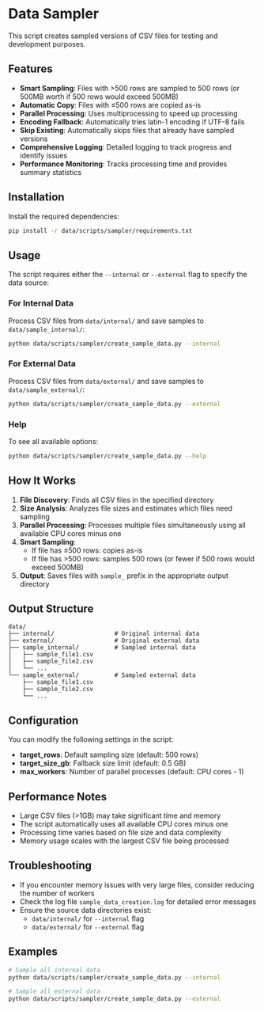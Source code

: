 # Data Sampler

This script creates sampled versions of CSV files for testing and development purposes.

## Features

- **Smart Sampling**: Files with >500 rows are sampled to 500 rows (or 500MB worth if 500 rows would exceed 500MB)
- **Automatic Copy**: Files with ≤500 rows are copied as-is
- **Parallel Processing**: Uses multiprocessing to speed up processing
- **Encoding Fallback**: Automatically tries latin-1 encoding if UTF-8 fails
- **Skip Existing**: Automatically skips files that already have sampled versions
- **Comprehensive Logging**: Detailed logging to track progress and identify issues
- **Performance Monitoring**: Tracks processing time and provides summary statistics

## Installation

Install the required dependencies:
```bash
pip install -r data/scripts/sampler/requirements.txt
```

## Usage

The script requires either the `--internal` or `--external` flag to specify the data source:

### For Internal Data
Process CSV files from `data/internal/` and save samples to `data/sample_internal/`:
```bash
python data/scripts/sampler/create_sample_data.py --internal
```

### For External Data
Process CSV files from `data/external/` and save samples to `data/sample_external/`:
```bash
python data/scripts/sampler/create_sample_data.py --external
```

### Help
To see all available options:
```bash
python data/scripts/sampler/create_sample_data.py --help
```

## How It Works

1. **File Discovery**: Finds all CSV files in the specified directory
2. **Size Analysis**: Analyzes file sizes and estimates which files need sampling
3. **Parallel Processing**: Processes multiple files simultaneously using all available CPU cores minus one
4. **Smart Sampling**:
   - If file has ≤500 rows: copies as-is
   - If file has >500 rows: samples 500 rows (or fewer if 500 rows would exceed 500MB)
5. **Output**: Saves files with `sample_` prefix in the appropriate output directory

## Output Structure

```
data/
├── internal/                 # Original internal data
├── external/                 # Original external data
├── sample_internal/          # Sampled internal data
│   ├── sample_file1.csv
│   ├── sample_file2.csv
│   └── ...
└── sample_external/          # Sampled external data
    ├── sample_file1.csv
    ├── sample_file2.csv
    └── ...
```

## Configuration

You can modify the following settings in the script:

- **target_rows**: Default sampling size (default: 500 rows)
- **target_size_gb**: Fallback size limit (default: 0.5 GB)
- **max_workers**: Number of parallel processes (default: CPU cores - 1)

## Performance Notes

- Large CSV files (>1GB) may take significant time and memory
- The script automatically uses all available CPU cores minus one
- Processing time varies based on file size and data complexity
- Memory usage scales with the largest CSV file being processed

## Troubleshooting

- If you encounter memory issues with very large files, consider reducing the number of workers
- Check the log file `sample_data_creation.log` for detailed error messages
- Ensure the source data directories exist:
  - `data/internal/` for `--internal` flag
  - `data/external/` for `--external` flag

## Examples

```bash
# Sample all internal data
python data/scripts/sampler/create_sample_data.py --internal

# Sample all external data
python data/scripts/sampler/create_sample_data.py --external
```
